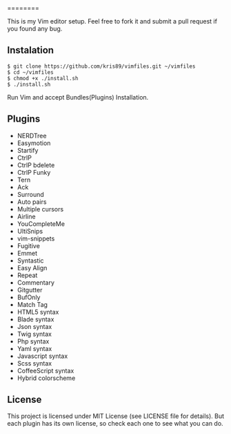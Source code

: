 
========

This is my Vim editor setup.
Feel free to fork it
and submit a pull request if you found any bug.

Instalation
-----------

    $ git clone https://github.com/kris89/vimfiles.git ~/vimfiles
    $ cd ~/vimfiles
    $ chmod +x ./install.sh
    $ ./install.sh

Run Vim and accept Bundles(Plugins) Installation.

Plugins
----------------

* NERDTree
* Easymotion
* Startify
* CtrlP
* CtrlP bdelete
* CtrlP Funky
* Tern
* Ack
* Surround
* Auto pairs
* Multiple cursors
* Airline
* YouCompleteMe
* UltiSnips
* vim-snippets
* Fugitive
* Emmet
* Syntastic
* Easy Align
* Repeat
* Commentary
* Gitgutter
* BufOnly
* Match Tag
* HTML5 syntax
* Blade syntax
* Json syntax
* Twig syntax
* Php syntax
* Yaml syntax
* Javascript syntax
* Scss syntax
* CoffeeScript syntax
* Hybrid colorscheme

License
-------

This project is licensed under MIT License (see LICENSE file for details). But
each plugin has its own license, so check each one to see what you can do.
